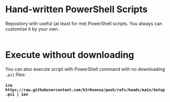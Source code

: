 # Hand-written PowerShell Scripts
Repository with useful (at least for me) PowerShell scripts. You always can customize it by your own.
<br /><br/>

# Execute without downloading
You can also execute script with PowerShell command with no downloading `.ps1` files:
#### `irm https://raw.githubusercontent.com/k3r0sense/pwsh/refs/heads/main/Setup.ps1 | iex`
